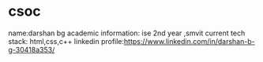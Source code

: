 # csoc
name:darshan bg 
academic information: ise 2nd year ,smvit
current tech stack: html,css,c++
linkedin profile:https://www.linkedin.com/in/darshan-b-g-30418a353/


